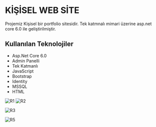 # KİŞİSEL WEB SİTE
Projemiz Kişisel bir portfolio sitesidir. Tek katmnalı mimari üzerine asp.net core 6.0 ile geliştirilmiştir.

## Kullanılan Teknolojiler
- Asp.Net Core 6.0
- Admin Panelli
- Tek Katmanlı
- JavaScript
- Bootstrap
- Identity
- MSSQL
- HTML

![R1](https://github.com/user-attachments/assets/44f07d2f-f46b-4e0f-b419-8e47a8e70866)
![R2](https://github.com/user-attachments/assets/b7228e17-e517-4c57-8c7a-2513492af90d)

![R3](https://github.com/user-attachments/assets/5d027daf-6750-40c1-bc42-2f5072a54fe8)

![R5](https://github.com/user-attachments/assets/fc5b6754-a42a-4106-839b-ffb3c6eb2b38)

